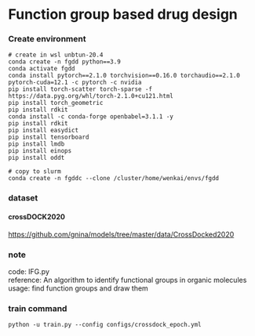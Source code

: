 # Function group based drug design

### Create environment
```
# create in wsl unbtun-20.4
conda create -n fgdd python==3.9
conda activate fgdd
conda install pytorch==2.1.0 torchvision==0.16.0 torchaudio==2.1.0 pytorch-cuda=12.1 -c pytorch -c nvidia
pip install torch-scatter torch-sparse -f https://data.pyg.org/whl/torch-2.1.0+cu121.html
pip install torch_geometric
pip install rdkit
conda install -c conda-forge openbabel=3.1.1 -y
pip install rdkit
pip install easydict
pip install tensorboard
pip install lmdb
pip install einops
pip install oddt

# copy to slurm
conda create -n fgddc --clone /cluster/home/wenkai/envs/fgdd
```


### dataset  
#### crossDOCK2020  
https://github.com/gnina/models/tree/master/data/CrossDocked2020

### note
code: IFG.py  
reference: An algorithm to identify functional groups in organic molecules  
usage: find function groups and draw them  

### train command
```
python -u train.py --config configs/crossdock_epoch.yml
```


